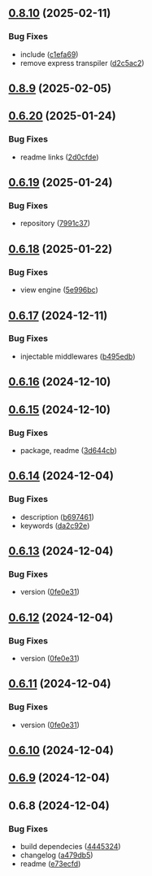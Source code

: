 ## [0.8.10](https://github.com/cmmvio/cmmv-express/compare/v0.8.9...v0.8.10) (2025-02-11)


### Bug Fixes

* include ([c1efa69](https://github.com/cmmvio/cmmv-express/commit/c1efa693db02d204e4ddc3845443daf0316c2956))
* remove express transpiler ([d2c5ac2](https://github.com/cmmvio/cmmv-express/commit/d2c5ac25c5850849955d5f2a14bad80097c8be40))



## [0.8.9](https://github.com/cmmvio/cmmv-express/compare/v0.6.20...v0.8.9) (2025-02-05)



## [0.6.20](https://github.com/cmmvio/cmmv-express/compare/v0.6.19...v0.6.20) (2025-01-24)


### Bug Fixes

* readme links ([2d0cfde](https://github.com/cmmvio/cmmv-express/commit/2d0cfde04cf3887a8487e5c7660da8f563903725))



## [0.6.19](https://github.com/cmmvio/cmmv-express/compare/v0.6.18...v0.6.19) (2025-01-24)


### Bug Fixes

* repository ([7991c37](https://github.com/cmmvio/cmmv-express/commit/7991c37683cf62e715b6a890f9ff05b00b2934bc))



## [0.6.18](https://github.com/andrehrferreira/cmmv-express/compare/v0.6.17...v0.6.18) (2025-01-22)


### Bug Fixes

* view engine ([5e996bc](https://github.com/andrehrferreira/cmmv-express/commit/5e996bce53388202b484f6a11cdc3a4ed99b571e))



## [0.6.17](https://github.com/andrehrferreira/cmmv-express/compare/v0.6.16...v0.6.17) (2024-12-11)


### Bug Fixes

* injectable middlewares ([b495edb](https://github.com/andrehrferreira/cmmv-express/commit/b495edb6ecfb75000484e654afb8f8de4397d74c))



## [0.6.16](https://github.com/andrehrferreira/cmmv-express/compare/v0.6.15...v0.6.16) (2024-12-10)



## [0.6.15](https://github.com/andrehrferreira/cmmv-express/compare/v0.6.14...v0.6.15) (2024-12-10)


### Bug Fixes

* package, readme ([3d644cb](https://github.com/andrehrferreira/cmmv-express/commit/3d644cbf91ff00e7b78ef0e126c351feff2e49fd))



## [0.6.14](https://github.com/andrehrferreira/cmmv-express/compare/v0.6.13...v0.6.14) (2024-12-04)


### Bug Fixes

* description ([b697461](https://github.com/andrehrferreira/cmmv-express/commit/b6974611b6f88aebc5573e95116623faef373139))
* keywords ([da2c92e](https://github.com/andrehrferreira/cmmv-express/commit/da2c92e96b8ae9ff71b4daee566c1c43fdeaa241))



## [0.6.13](https://github.com/andrehrferreira/cmmv-express/compare/v0.6.8...v0.6.13) (2024-12-04)


### Bug Fixes

* version ([0fe0e31](https://github.com/andrehrferreira/cmmv-express/commit/0fe0e318a8feb87a00d7f9405aab2998a3263d2c))



## [0.6.12](https://github.com/andrehrferreira/cmmv-express/compare/v0.6.8...v0.6.12) (2024-12-04)


### Bug Fixes

* version ([0fe0e31](https://github.com/andrehrferreira/cmmv-express/commit/0fe0e318a8feb87a00d7f9405aab2998a3263d2c))



## [0.6.11](https://github.com/andrehrferreira/cmmv-express/compare/v0.6.8...v0.6.11) (2024-12-04)


### Bug Fixes

* version ([0fe0e31](https://github.com/andrehrferreira/cmmv-express/commit/0fe0e318a8feb87a00d7f9405aab2998a3263d2c))



## [0.6.10](https://github.com/andrehrferreira/cmmv-express/compare/v0.6.8...v0.6.10) (2024-12-04)



## [0.6.9](https://github.com/andrehrferreira/cmmv-express/compare/v0.6.8...v0.6.9) (2024-12-04)



## 0.6.8 (2024-12-04)


### Bug Fixes

* build dependecies ([4445324](https://github.com/andrehrferreira/cmmv-express/commit/4445324238d20c35a3cd684672f99c49fbc2da47))
* changelog ([a479db5](https://github.com/andrehrferreira/cmmv-express/commit/a479db56b161ccfc6f76b278ab00e7af0a6135c7))
* readme ([e73ecfd](https://github.com/andrehrferreira/cmmv-express/commit/e73ecfd7d3924ccb8c9651579c7999cac462af0f))



